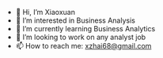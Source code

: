 - 👋 Hi, I’m Xiaoxuan
- 👀 I’m interested in Business Analysis
- 🌱 I’m currently learning Business Analytics
- 💞️ I’m looking to work on any analyst job
- 📫 How to reach me: xzhai68@gmail.com

<!---
zxx188/zxx188 is a ✨ special ✨ repository because its `README.md` (this file) appears on your GitHub profile.
You can click the Preview link to take a look at your changes.
--->
